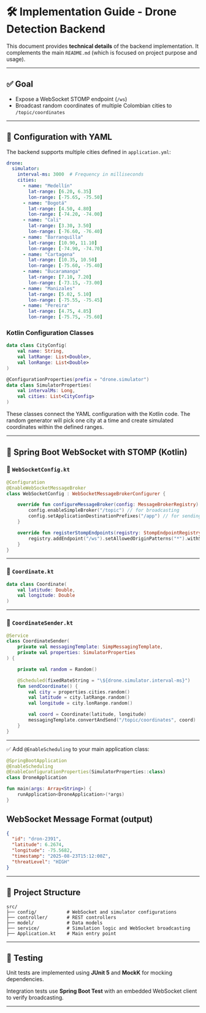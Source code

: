 # 🛠️ Implementation Guide - Drone Detection Backend

This document provides **technical details** of the backend implementation. It complements the main `README.md` (which is focused on project purpose and usage).

---

## ✅ Goal

* Expose a WebSocket STOMP endpoint (`/ws`)
* Broadcast random coordinates of multiple Colombian cities to `/topic/coordinates`

---

## 🔧 Configuration with YAML

The backend supports multiple cities defined in `application.yml`:

```yaml
drone:
  simulator:
    interval-ms: 3000  # Frequency in milliseconds
    cities:
      - name: "Medellín"
        lat-range: [6.20, 6.35]
        lon-range: [-75.65, -75.50]
      - name: "Bogotá"
        lat-range: [4.50, 4.80]
        lon-range: [-74.20, -74.00]
      - name: "Cali"
        lat-range: [3.30, 3.50]
        lon-range: [-76.60, -76.40]
      - name: "Barranquilla"
        lat-range: [10.90, 11.10]
        lon-range: [-74.90, -74.70]
      - name: "Cartagena"
        lat-range: [10.35, 10.50]
        lon-range: [-75.60, -75.40]
      - name: "Bucaramanga"
        lat-range: [7.10, 7.20]
        lon-range: [-73.15, -73.00]
      - name: "Manizales"
        lat-range: [5.02, 5.10]
        lon-range: [-75.55, -75.45]
      - name: "Pereira"
        lat-range: [4.75, 4.85]
        lon-range: [-75.75, -75.60]
```

### Kotlin Configuration Classes

```kotlin
data class CityConfig(
    val name: String,
    val latRange: List<Double>,
    val lonRange: List<Double>
)

@ConfigurationProperties(prefix = "drone.simulator")
data class SimulatorProperties(
    val intervalMs: Long,
    val cities: List<CityConfig>
)
```

These classes connect the YAML configuration with the Kotlin code. The random generator will pick one city at a time and create simulated coordinates within the defined ranges.

---

## 🔧 Spring Boot WebSocket with STOMP (Kotlin)

### 🔹 `WebSocketConfig.kt`

```kotlin
@Configuration
@EnableWebSocketMessageBroker
class WebSocketConfig : WebSocketMessageBrokerConfigurer {

    override fun configureMessageBroker(config: MessageBrokerRegistry) {
        config.enableSimpleBroker("/topic") // for broadcasting
        config.setApplicationDestinationPrefixes("/app") // for sending messages
    }

    override fun registerStompEndpoints(registry: StompEndpointRegistry) {
        registry.addEndpoint("/ws").setAllowedOriginPatterns("*").withSockJS()
    }
}
```

---

### 🔹 `Coordinate.kt`

```kotlin
data class Coordinate(
    val latitude: Double,
    val longitude: Double
)
```

---

### 🔹 `CoordinateSender.kt`

```kotlin
@Service
class CoordinateSender(
    private val messagingTemplate: SimpMessagingTemplate,
    private val properties: SimulatorProperties
) {

    private val random = Random()

    @Scheduled(fixedRateString = "\${drone.simulator.interval-ms}")
    fun sendCoordinate() {
        val city = properties.cities.random()
        val latitude = city.latRange.random()
        val longitude = city.lonRange.random()

        val coord = Coordinate(latitude, longitude)
        messagingTemplate.convertAndSend("/topic/coordinates", coord)
    }
}
```

---

✅ Add `@EnableScheduling` to your main application class:

```kotlin
@SpringBootApplication
@EnableScheduling
@EnableConfigurationProperties(SimulatorProperties::class)
class DroneApplication

fun main(args: Array<String>) {
    runApplication<DroneApplication>(*args)
}
```

## WebSocket Message Format (output)
```json
{
  "id": "dron-2391",
  "latitude": 6.2674,
  "longitude": -75.5682,
  "timestamp": "2025-08-23T15:12:00Z",
  "threatLevel": "HIGH"  
}
```

---

## 📂 Project Structure

```
src/
├── config/           # WebSocket and simulator configurations
├── controller/       # REST controllers
├── model/            # Data models
├── service/          # Simulation logic and WebSocket broadcasting
├── Application.kt    # Main entry point
```

---

## 🧪 Testing

Unit tests are implemented using **JUnit 5** and **MockK** for mocking dependencies.

Integration tests use **Spring Boot Test** with an embedded WebSocket client to verify broadcasting.

---
